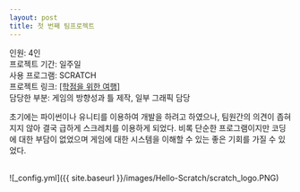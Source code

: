 ```yaml
---
layout: post
title: 첫 번째 팀프로젝트
---
```


인원: 4인 </br>
프로젝트 기간: 일주일 </br>
사용 프로그램: SCRATCH </br>
프로젝트 링크: <a href = 'https://scratch.mit.edu/projects/349778292/embed' target='_blank'> [학점을 위한 여행] </a> </br>
담당한 부분: 게임의 방향성과 틀 제작, 일부 그래픽 담당 </br>

초기에는 파이썬이나 유니티를 이용하여 개발을 하려고 하였으나, 팀원간의 의견이 좁혀지지 않아 결국 급하게 스크레치를 이용하게 되었다. 비록 단순한 프로그램이지만 
코딩에 대한 부담이 없었으며 게임에 대한 시스템을 이해할 수 있는 좋은 기회를 가질 수 있었다. 

</br>
![_config.yml]({{ site.baseurl }}/images/Hello-Scratch/scratch_logo.PNG)
